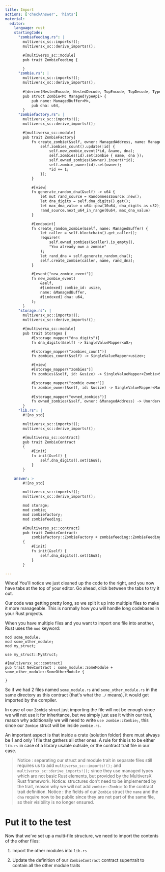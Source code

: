 ```yaml
---
title: Import
actions: ['checkAnswer', 'hints']
material:
  editor:
    language: rust
    startingCode:
      "zombiefeeding.rs": |
        multiversx_sc::imports!();
        multiversx_sc::derive_imports!();

        #[multiversx_sc::module]
        pub trait ZombieFeeding {

        }
      "zombie.rs": |
        multiversx_sc::imports!();
        multiversx_sc::derive_imports!();
        
        #[derive(NestedEncode, NestedDecode, TopEncode, TopDecode, TypeAbi)]
        pub struct Zombie<M: ManagedTypeApi> {
            pub name: ManagedBuffer<M>,
            pub dna: u64,
        }
      "zombiefactory.rs": |
        multiversx_sc::imports!();
        multiversx_sc::derive_imports!();

        #[multiversx_sc::module]
        pub trait ZombieFactory{
            fn create_zombie(&self, owner: ManagedAddress, name: ManagedBuffer, dna: u64) {
                self.zombies_count().update(|id| {
                    self.new_zombie_event(*id, &name, dna);
                    self.zombies(id).set(Zombie { name, dna });
                    self.owned_zombies(&owner).insert(*id);
                    self.zombie_owner(id).set(owner);
                    *id += 1;
                });
            }

            #[view]
            fn generate_random_dna(&self) -> u64 {
                let mut rand_source = RandomnessSource::new();
                let dna_digits = self.dna_digits().get();
                let max_dna_value = u64::pow(10u64, dna_digits as u32);
                rand_source.next_u64_in_range(0u64, max_dna_value)
            }

            #[endpoint]
            fn create_random_zombie(&self, name: ManagedBuffer) {
                let caller = self.blockchain().get_caller();
                require!(
                    self.owned_zombies(&caller).is_empty(),
                    "You already own a zombie"
                );
                let rand_dna = self.generate_random_dna();
                self.create_zombie(caller, name, rand_dna);
            }

            #[event("new_zombie_event")]
            fn new_zombie_event(
                &self,
                #[indexed] zombie_id: usize,
                name: &ManagedBuffer,
                #[indexed] dna: u64,
            );
        }
      "storage.rs": |
        multiversx_sc::imports!();
        multiversx_sc::derive_imports!();

        #[multiversx_sc::module]
        pub trait Storages {
            #[storage_mapper("dna_digits")]
            fn dna_digits(&self) -> SingleValueMapper<u8>;

            #[storage_mapper("zombies_count")]
            fn zombies_count(&self) -> SingleValueMapper<usize>;

            #[view]
            #[storage_mapper("zombies")]
            fn zombies(&self, id: &usize) -> SingleValueMapper<Zombie<Self::Api>>;

            #[storage_mapper("zombie_owner")]
            fn zombie_owner(&self, id: &usize) -> SingleValueMapper<ManagedAddress>;
            
            #[storage_mapper("owned_zombies")]
            fn owned_zombies(&self, owner: &ManagedAddress) -> UnorderedSetMapper<usize>;
        }
      "lib.rs": |
        #![no_std]

        multiversx_sc::imports!();
        multiversx_sc::derive_imports!();

        #[multiversx_sc::contract]
        pub trait ZombieContract
        {
            #[init]
            fn init(&self) {
                self.dna_digits().set(16u8);
            }
        }

    answer: >
        #![no_std]

        multiversx_sc::imports!();
        multiversx_sc::derive_imports!();

        mod storage;
        mod zombie;
        mod zombiefactory;
        mod zombiefeeding;

        #[multiversx_sc::contract]
        pub trait ZombieContract:
            zombiefactory::ZombieFactory + zombiefeeding::ZombieFeeding + storage::Storage
        {
            #[init]
            fn init(&self) {
                self.dna_digits().set(16u8);
            }
        }

---
```


Whoa! You'll notice we just cleaned up the code to the right, and you now have tabs at the top of your editor. Go ahead, click between the tabs to try it out.

Our code was getting pretty long, so we split it up into multiple files to make it more manageable. This is normally how you will handle long codebases in your Rust projects.

When you have multiple files and you want to import one file into another, Rust uses the `mod` keyword:

```
mod some_module;
mod some_other_module;
mod my_struct;

use my_struct::MyStruct;

#[multiversx_sc::contract]
pub trait NewContract : some_module::SomeModule +  some_other_module::SomeOtherModule {

}
```

So if we had 2 files named `some_module.rs` and `some_other_module.rs` in the same directory as this contract (that's what the `./` means), it would get imported by the compiler.

In case of our `Zombie` struct just importing the file will not be enough since we will not use it for inheritance, but we simply just use it within our trait, reason why additionally we will need to write `use zombie::Zombie;`, this since our `Zombie` struct will be inside `zombie.rs`.

An important aspect is that inside a crate (solution folder) there must always be 1 and only 1 file that gathers all other ones. A rule for this is to be either `lib.rs` in case of a library usable outside, or the contract trait file in our case.

> Notice : separating our struct and module trait in separate files still requires us to add `multiversx_sc::imports!();` and `multiversx_sc::derive_imports!();` since they use managed types which are not basic Rust elements, but provided by the MultiversX Rust framework.
> Notice: structures don't need to be implemented by the trait, reason why we will not add `zombie::Zombie` to the contract trait definition.
> Notice : the fields of our `Zombie` struct the `name` and the `dna` require now to be public since they are not part of the same file, so their visibility is no longer ensured.


# Put it to the test

Now that we've set up a multi-file structure, we need to import the contents of the other files:

1. Import the other modules into `lib.rs`
   
2. Update the definition of our `ZombieContract` contract supertrait to contain all the other module traits
